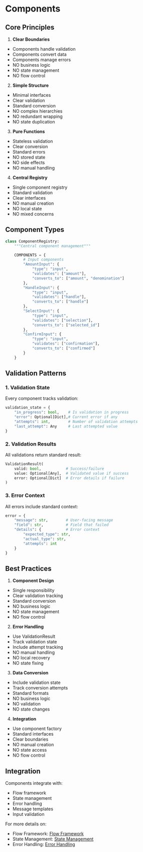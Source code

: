 # Components

## Core Principles

1. **Clear Boundaries**
- Components handle validation
- Components convert data
- Components manage errors
- NO business logic
- NO state management
- NO flow control

2. **Simple Structure**
- Minimal interfaces
- Clear validation
- Standard conversion
- NO complex hierarchies
- NO redundant wrapping
- NO state duplication

3. **Pure Functions**
- Stateless validation
- Clear conversion
- Standard errors
- NO stored state
- NO side effects
- NO manual handling

4. **Central Registry**
- Single component registry
- Standard validation
- Clear interfaces
- NO manual creation
- NO local state
- NO mixed concerns

## Component Types

```python
class ComponentRegistry:
    """Central component management"""

    COMPONENTS = {
        # Input components
        "AmountInput": {
            "type": "input",
            "validates": ["amount"],
            "converts_to": ["amount", "denomination"]
        },
        "HandleInput": {
            "type": "input",
            "validates": ["handle"],
            "converts_to": ["handle"]
        },
        "SelectInput": {
            "type": "input",
            "validates": ["selection"],
            "converts_to": ["selected_id"]
        },
        "ConfirmInput": {
            "type": "input",
            "validates": ["confirmation"],
            "converts_to": ["confirmed"]
        }
    }
```

## Validation Patterns

### 1. Validation State
Every component tracks validation:
```python
validation_state = {
    "in_progress": bool,    # Is validation in progress
    "error": Optional[Dict],# Current error if any
    "attempts": int,        # Number of validation attempts
    "last_attempt": Any     # Last attempted value
}
```

### 2. Validation Results
All validations return standard result:
```python
ValidationResult(
    valid: bool,           # Success/failure
    value: Optional[Any],  # Validated value if success
    error: Optional[Dict]  # Error details if failure
)
```

### 3. Error Context
All errors include standard context:
```python
error = {
    "message": str,        # User-facing message
    "field": str,          # Field that failed
    "details": {           # Error context
        "expected_type": str,
        "actual_type": str,
        "attempts": int
    }
}
```

## Best Practices

1. **Component Design**
- Single responsibility
- Clear validation tracking
- Standard conversion
- NO business logic
- NO state management
- NO flow control

2. **Error Handling**
- Use ValidationResult
- Track validation state
- Include attempt tracking
- NO manual handling
- NO local recovery
- NO state fixing

3. **Data Conversion**
- Include validation state
- Track conversion attempts
- Standard formats
- NO business logic
- NO validation
- NO state changes

4. **Integration**
- Use component factory
- Standard interfaces
- Clear boundaries
- NO manual creation
- NO state access
- NO flow control

## Integration

Components integrate with:
- Flow framework
- State management
- Error handling
- Message templates
- Input validation

For more details on:
- Flow Framework: [Flow Framework](flow-framework.md)
- State Management: [State Management](state-management.md)
- Error Handling: [Error Handling](error-handling.md)
